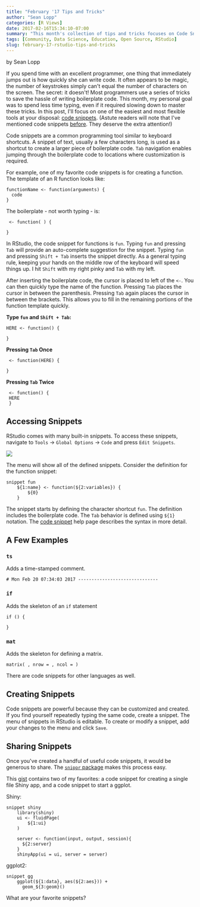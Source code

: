 ```yaml
---
title: "February '17 Tips and Tricks"
author: "Sean Lopp"
categories: [R Views]
date: 2017-02-16T15:34:10-07:00
summary: "This month's collection of tips and tricks focuses on Code Snippets."
tags: [Community, Data Science, Education, Open Source, RStudio]
slug: february-17-rstudio-tips-and-tricks
---
```

by Sean Lopp

If you spend time with an excellent programmer, one thing that immediately jumps out is how quickly she can write code. It often appears to be magic, the number of keystrokes simply can't equal the number of characters on the screen. The secret: it doesn't! Most programmers use a series of tricks to save the hassle of writing boilerplate code. This month, my personal goal was to spend less time typing, even if it required slowing down to master these tricks. In this post, I'll focus on one of the easiest and most flexible tools at your disposal: [code snippets](https://support.rstudio.com/hc/en-us/articles/204463668-Code-Snippets). (Astute readers will note that I've mentioned code snippets [before](https://www.rstudio.com/rviews/2016/11/11/easy-tricks-you-mightve-missed/). They deserve the extra attention!)

Code snippets are a common programming tool similar to keyboard shortcuts. A snippet of text, usually a few characters long, is used as a shortcut to create a larger piece of boilerplate code. `Tab` navigation enables jumping through the boilerplate code to locations where customization is required. 

For example, one of my favorite code snippets is for creating a function. The template of an R function looks like:

```
functionName <- function(arguments) {
  code 
}
```

The boilerplate - not worth typing - is:

```
 <- function( ) {
 
}
```

In RStudio, the code snippet for functions is `fun`. Typing `fun` and pressing `Tab` will provide an auto-complete suggestion for the snippet. Typing `fun` and pressing `Shift + Tab` inserts the snippet directly. As a general typing rule, keeping your hands on the middle row of the keyboard will speed things up. I hit `Shift` with my right pinky and `Tab` with my left. 

After inserting the boilerplate code, the cursor is placed to left of the `<-`. You can then quickly type the name of the function. Pressing `Tab` places the cursor in between the parenthesis. Pressing `Tab` again places the cursor in between the brackets. This allows you to fill in the remaining portions of the function template quickly.

**Type `fun` and `Shift + Tab`:**

```
HERE <- function() {

}
```

**Pressing `Tab` Once**

```
 <- function(HERE) {
 
}
```

**Pressing `Tab` Twice**

```
 <- function() {
 HERE
 }
```

## Accessing Snippets

RStudio comes with many built-in snippets. To access these snippets, navigate to `Tools` -> `Global Options` -> `Code` and press `Edit Snippets`.

![](/2017-02-16-feb-17-tips-and-tricks/SL_code_snippets.png)

The menu will show all of the defined snippets. Consider the definition for the function snippet:

```
snippet fun
	${1:name} <- function(${2:variables}) {
		${0}
	}
```

The snippet starts by defining the character shortcut `fun`. The definition includes the boilerplate code. The `Tab` behavior is defined using `${1}` notation. The [code snippet](https://support.rstudio.com/hc/en-us/articles/204463668-Code-Snippets) help page describes the syntax in more detail.


## A Few Examples

### `ts`

Adds a time-stamped comment.

```
# Mon Feb 20 07:34:03 2017 ------------------------------
```

### `if`

Adds the skeleton of an `if` statement

```
if () {

}
```

### `mat` 

Adds the skeleton for defining a matrix.

```
matrix( , nrow = , ncol = )
```

There are code snippets for other languages as well.

## Creating Snippets

Code snippets are powerful because they can be customized and created. If you find yourself repeatedly typing the same code, create a snippet. The menu of snippets in RStudio is editable. To create or modify a snippet, add your changes to the menu and click `Save`.

## Sharing Snippets

Once you've created a handful of useful code snippets, it would be generous to share. The [`snippr` package](https://github.com/dgrtwo/snippr) makes this process easy.

This [gist](https://gist.github.com/slopp/27903daaf9fbd41afc73442b600a7618) contains two of my favorites: a code snippet for creating a single file Shiny app, and a code snippet to start a ggplot.

Shiny:

```
snippet shiny
	library(shiny)
	ui <- fluidPage(
		${1:ui}
	)
	
	server <- function(input, output, session){
	  ${2:server}
	}
	shinyApp(ui = ui, server = server)
```

ggplot2:

```
snippet gg
	ggplot(${1:data}, aes(${2:aes})) + 
	  geom_${3:geom}()
```

What are your favorite snippets?

